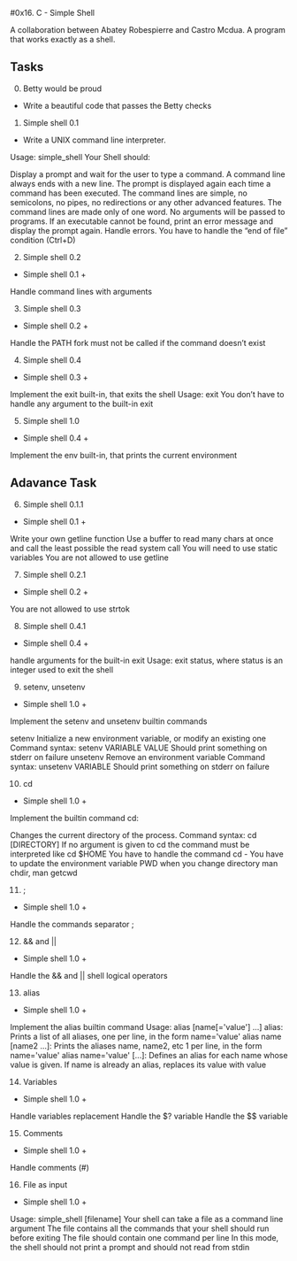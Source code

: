 #0x16. C - Simple Shell

A collaboration between Abatey Robespierre and Castro Mcdua.
A program that works exactly as a shell.

## Tasks

0. Betty would be proud
* Write a beautiful code that passes the Betty checks

1. Simple shell 0.1
* Write a UNIX command line interpreter.

Usage: simple_shell
Your Shell should:

Display a prompt and wait for the user to type a command. A command line always ends with a new line.
The prompt is displayed again each time a command has been executed.
The command lines are simple, no semicolons, no pipes, no redirections or any other advanced features.
The command lines are made only of one word. No arguments will be passed to programs.
If an executable cannot be found, print an error message and display the prompt again.
Handle errors.
You have to handle the “end of file” condition (Ctrl+D)

2. Simple shell 0.2
* Simple shell 0.1 +

Handle command lines with arguments

3. Simple shell 0.3
* Simple shell 0.2 +

Handle the PATH
fork must not be called if the command doesn’t exist

4. Simple shell 0.4

* Simple shell 0.3 +

Implement the exit built-in, that exits the shell
Usage: exit
You don’t have to handle any argument to the built-in exit

5. Simple shell 1.0
* Simple shell 0.4 +

Implement the env built-in, that prints the current environment

## Adavance Task

6. Simple shell 0.1.1
* Simple shell 0.1 +

Write your own getline function
Use a buffer to read many chars at once and call the least possible the read system call
You will need to use static variables
You are not allowed to use getline

7. Simple shell 0.2.1
* Simple shell 0.2 +

You are not allowed to use strtok

8. Simple shell 0.4.1
* Simple shell 0.4 +

handle arguments for the built-in exit
Usage: exit status, where status is an integer used to exit the shell

9. setenv, unsetenv
* Simple shell 1.0 +

Implement the setenv and unsetenv builtin commands

setenv
Initialize a new environment variable, or modify an existing one
Command syntax: setenv VARIABLE VALUE
Should print something on stderr on failure
unsetenv
Remove an environment variable
Command syntax: unsetenv VARIABLE
Should print something on stderr on failure

10. cd
* Simple shell 1.0 +

Implement the builtin command cd:

Changes the current directory of the process.
Command syntax: cd [DIRECTORY]
If no argument is given to cd the command must be interpreted like cd $HOME
You have to handle the command cd -
You have to update the environment variable PWD when you change directory
man chdir, man getcwd

11. ;
* Simple shell 1.0 +

Handle the commands separator ;

12. && and ||
* Simple shell 1.0 +

Handle the && and || shell logical operators

13. alias
* Simple shell 1.0 +

Implement the alias builtin command
Usage: alias [name[='value'] ...]
alias: Prints a list of all aliases, one per line, in the form name='value'
alias name [name2 ...]: Prints the aliases name, name2, etc 1 per line, in the form name='value'
alias name='value' [...]: Defines an alias for each name whose value is given. If name is already an alias, replaces its value with value

14. Variables
* Simple shell 1.0 +

Handle variables replacement
Handle the $? variable
Handle the $$ variable

15. Comments
* Simple shell 1.0 +

Handle comments (#)

16. File as input
* Simple shell 1.0 +

Usage: simple_shell [filename]
Your shell can take a file as a command line argument
The file contains all the commands that your shell should run before exiting
The file should contain one command per line
In this mode, the shell should not print a prompt and should not read from stdin

